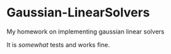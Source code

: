 # Gaussian-LinearSolvers
My homework on implementing gaussian linear solvers

It is _somewhat_ tests and works fine.
